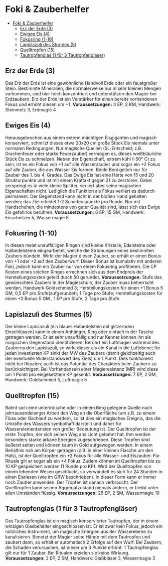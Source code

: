 # Foki & Zauberhelfer

- [Foki & Zauberhelfer](#foki--zauberhelfer)
  - [Erz der Erde (3)](#erz-der-erde-3)
  - [Ewiges Eis (4)](#ewiges-eis-4)
  - [Fokusring (1-10)](#fokusring-1-10)
  - [Lapislazuli des Sturmes (5)](#lapislazuli-des-sturmes-5)
  - [Quelltropfen (15)](#quelltropfen-15)
  - [Tautropfenglas (1 für 3 Tautropfengläser)](#tautropfenglas-1-f%c3%bcr-3-tautropfengl%c3%a4ser)

## Erz der Erde (3)

Das Erz der Erde ist eine gewöhnliche Handvoll
Erde oder ein faustgroßer Stein. Bestimmte
Mineralien, die normalerweise nur in sehr
kleinen Mengen vorkommen, sind hier hoch
konzentriert und unterstützen den Magier bei
Erdzaubern. Erz der Erde ist ein Verstärker für
einen bereits vorhandenen Fokus und erhöht
diesen um +1.
**Voraussetzungen:** 4 EP, 2 KM, Handwerk:
Steinmetz 3, Erdmagie 4

## Ewiges Eis (4)

Herausgebrochen aus einem extrem mächtigen
Eisgiganten und magisch konserviert, schmilzt
dieses etwa 20x20 cm große Stück Eis niemals
unter normalen Bedingungen. Nur magische
Quellen (SL-Entscheid; z.B. Drachenfeuer oder
starke Feuerzauber) vermögen es, dieses
weißbläuliche Stück Eis zu schmelzen. Neben
der Eigenschaft, extrem kühl (-50° C) zu sein, ist
es ein Fokus von +1 auf alle Wasserzauber und
sogar ein +2 Fokus auf alle Zauber, die aus
Wasser Eis formen. Beide Boni gelten nur für
Zauber des 1. bis 4. Grades.
Das Ewige Eis hat eine Härte von 15 und 20
Strukturpunkte und ist mit einem Kraftakt gegen
21 zu zerstören. Dabei zerspringt es in viele
kleine Splitter, verliert aber seine magischen
Eigenschaften nicht. Lediglich die Funktion als
Fokus verliert es dadurch permanent. Der
Gegenstand kann nicht in der bloßen Hand
gehalten werden; das Ziel erleidet 1-2
Schadenspunkte pro Runde. Nur mit
Handschuhen, die mindestens von guter Qualität
sind, lässt sich das Ewige Eis gefahrlos berühren.
**Voraussetzungen:** 6 EP, 15 GM, Handwerk:
Eisschnitzer 5, Wassermagie 8

## Fokusring (1-10)

In diesen meist unauffälligen Ringen sind kleine
Kristalle, Edelsteine oder Halbedelsteine
eingearbeitet, welche die Strömungen eines
bestimmten Zaubers bündeln. Wirkt der Magier
diesen Zauber, so erhält er einen Bonus von +1
oder +2 auf den Zauberwurf. Dieser Bonus ist
kumulativ mit anderen Foki, jedoch kann ein
Zauber nur von einem Fokusring profitieren.
Die CP Kosten eines solchen Ringes errechnen
sich aus dem Endpreis der Herstellungskosten
geteilt durch 50 gerundet.
**Voraussetzungen:** Stufe des gewünschten
Zaubers in der Magieschule, der Zauber muss
beherrscht werden, Handwerk Goldschmied 3;
Herstellungskosten für einen +1 Bonus 5 GM,
0,5 EP pro Stufe(aufgerundet); 1 Tage pro Stufe;
Herstellungskosten für einen +2 Bonus 5 GM ,
1 EP pro Stufe; 2 Tage pro Stufe.

## Lapislazuli des Sturmes (5)

Der kleine Lapislazuli (ein blauer Halbedelstein
mit glitzernden Einschlüssen) kann in einem
Anhänger, Ring oder einfach in der Tasche
getragen werden. Er ist sehr unauffällig und nur
Kenner können ihn als magischen Gegenstand
identifizieren.
Berührt ein Luftmagier während des Zauberns
den Lapislazuli, so wirkt dieser als ein Kanal in
die Luftebene; für jeden investierten KP sinkt
der MW des Zaubers (damit gleichzeitig auch
der eventuelle Widerstandswert des Ziels) um 1
Punkt. Dies funktioniert nicht bei Ritualen; auch
ist das Potential des Charakters beim Zaubern zu
berücksichtigen. Bei Vorhandensein einer
Magieresistenz (MR) wird diese um 1 Punkt pro
eingesetztem KP gesenkt.
**Voraussetzungen:** 7 EP, 2 GM, Handwerk:
Goldschmied 5, Luftmagie 5


## Quelltropfen (15)

Bahnt sich eine unterirdische oder in einem Berg
gelegene Quelle nach jahrtausendelanger Arbeit
den Weg an die Oberfläche (um z.B. zu einem
Fluss oder Bachlauf zu werden), so ist dies ein
magisches Ereignis, das die Urkräfte des Wassers
symbolhaft darstellt und daher für
Wasserelementaristen von großer Bedeutung ist.
Der Quelltropfen ist der erste Tropfen, der sich
seinen Weg ans Licht gebahnt hat. Ihm werden
besonders starke arkane Energien zugeschrieben.
Diese Tropfen sind äußerst selten und können
kaum in Gold aufgewogen werden.
In einem Behältnis nah am Körper getragen
(z.B. in einer kleinen Flasche um den Hals), ist
der Quelltropfen ein +2 Fokus für alle Wasser-
und Eiszauber. Für Rituale gilt er sogar als ein
+4 Fokus. Zudem können im Quelltropfen bis
zu 10 KP gespeichert werden (1 Runde pro KP).
Wird der Quelltropfen von einem lebenden
Wesen geschluckt, so verwandelt es sich für 24
Stunden in einen Eisriesen (wie im GRW
beschrieben). In dieser Form kann er immer
noch Zauber anwenden. Der Tropfen ist danach
verbraucht. Der Quelltropfen kann seinen
Aggregatzustand niemals ändern, er bleibt unter
allen Umständen flüssig.
**Voraussetzungen:** 26 EP, 2 SM, Wassermagie
10

## Tautropfenglas (1 für 3 Tautropfengläser)
Das Tautropfenglas ist ein magisch konservierter
Tautropfen, der in einem winzigen Glasbehälter
eingeschlossen ist. Er ist zwar kein Fokus,
jedoch ein nützliches Instrument, um magische
Energien aus der Wasserebene zu kanalisieren.
Benetzt der Magier seine Hände mit dem
Tautropfen und zaubert dann, so erhält er
automatisch 2 Erfolge auf den Wurf. Bei
Zaubern, die Schaden verursachen, ist dieser um
3 Punkte erhöht. 1 Tautropfenglas gilt nur für 1
Zauber. Bei Ritualen erzielen sie keine Wirkung.
**Voraussetzungen:** 2 EP, 2 SM, Handwerk:
Glaßbläser 3, Wassermagie 3